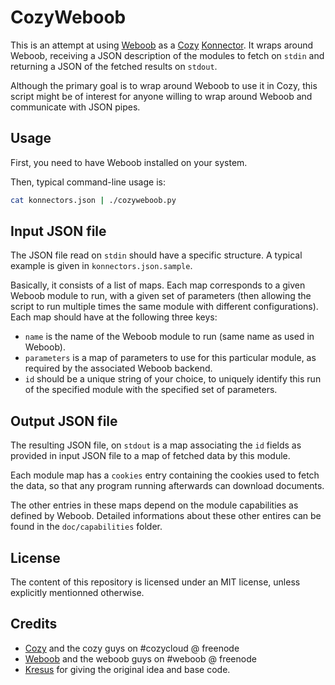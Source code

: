 CozyWeboob
==========

This is an attempt at using [Weboob](http://weboob.org/) as a
[Cozy](http://cozy.io/) [Konnector](https://github.com/cozy-labs/konnectors).
It wraps around Weboob, receiving a JSON description of the modules to fetch
on `stdin` and returning a JSON of the fetched results on `stdout`.

Although the primary goal is to wrap around Weboob to use it in Cozy, this
script might be of interest for anyone willing to wrap around Weboob and
communicate with JSON pipes.


## Usage

First, you need to have Weboob installed on your system.

Then, typical command-line usage is:
```bash
cat konnectors.json | ./cozyweboob.py
```


## Input JSON file

The JSON file read on `stdin` should have a specific structure. A typical
example is given in `konnectors.json.sample`.

Basically, it consists of a list of maps. Each map corresponds to a given
Weboob module to run, with a given set of parameters (then allowing the script
to run multiple times the same module with different configurations). Each
map should have at the following three keys:
* `name` is the name of the Weboob module to run (same name as used in
  Weboob).
* `parameters` is a map of parameters to use for this particular module, as
  required by the associated Weboob backend.
* `id` should be a unique string of your choice, to uniquely identify this run
  of the specified module with the specified set of parameters.


## Output JSON file

The resulting JSON file, on `stdout` is a map associating the `id` fields as
provided in input JSON file to a map of fetched data by this module.

Each module map has a `cookies` entry containing the cookies used to fetch the
data, so that any program running afterwards can download documents.

The other entries in these maps depend on the module capabilities as defined
by Weboob. Detailed informations about these other entires can be found in the
`doc/capabilities` folder.


## License

The content of this repository is licensed under an MIT license, unless
explicitly mentionned otherwise.


## Credits

* [Cozy](http://cozy.io/) and the cozy guys on #cozycloud @ freenode
* [Weboob](http://weboob.org/) and the weboob guys on #weboob @ freenode
* [Kresus](https://github.com/bnjbvr/kresus/) for giving the original idea and
  base code.
